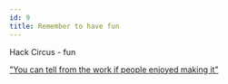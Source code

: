 ```yaml
---
id: 9
title: Remember to have fun
---
```


Hack Circus - fun

["You can tell from the work if people enjoyed making it"](http://russelldavies.typepad.com/planning/2006/07/7_things_i_lear_1.html)

